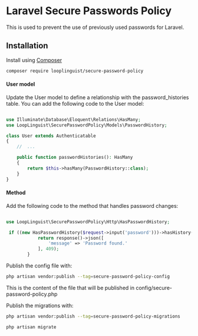 # Laravel Secure Passwords Policy

This is used to prevent the use of previously used passwords for Laravel.

## Installation

Install using [Composer](https://getcomposer.org)

```bash
composer require looplinguist/secure-password-policy
```


#### User model 
Update the User model to define a relationship with the password_histories table. You can add the following code to the User model:

```php

use Illuminate\Database\Eloquent\Relations\HasMany;
use LoopLinguist\SecurePasswordPolicy\Models\PasswordHistory;

class User extends Authenticatable
{
    //  ... 

    public function passwordHistories(): HasMany
    {
        return $this->hasMany(PasswordHistory::class);
    }
}
```

#### Method 
Add the following code to the method that handles password changes:

```php

use LoopLinguist\SecurePasswordPolicy\Http\HasPasswordHistory;

 if ((new HasPasswordHistory($request->input('password')))->hasHistory()) {
            return response()->json([
                'message' => 'Password found.'
            ], 409);
        }
```           
    
Publish the config file with:

```bash
php artisan vendor:publish --tag=secure-password-policy-config    
```
This is the content of the file that will be published in config/secure-password-policy.php


Publish the migrations with:

```bash
php artisan vendor:publish --tag=secure-password-policy-migrations    
```

```bash
php artisan migrate
```


